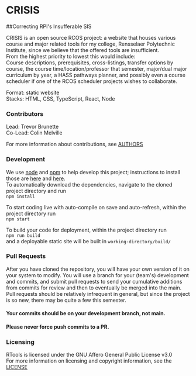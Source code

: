 # CRISIS
##Correcting RPI's Insufferable SIS

CRISIS is an open source RCOS project: a website that houses various course and major related tools for my college, Rensselaer Polytechnic Institute, since we believe that the offered tools are insufficient.  
From the highest priority to lowest this would include:  
Course descriptions, prerequisites, cross-listings, transfer options by course, the course time/location/professor that semester,
major/dual major curriculum by year, a HASS pathways planner, and possibly even a course scheduler if one of the RCOS scheduler projects wishes to collaborate.

Format: static website  
Stacks: HTML, CSS, TypeScript, React, Node


### Contributors

Lead: Trevor Brunette  
Co-Lead: Colin Melville

For more information about contributions, see [AUTHORS](https://github.com/rpi-crisis/crisis/blob/main/AUTHORS.md)


### Development
We use [node](https://nodejs.org/en/) and [npm](https://www.npmjs.com/) to help develop this project; instructions to install those are
[here](https://nodejs.org/en/download/) and [here](https://docs.npmjs.com/downloading-and-installing-node-js-and-npm).  
To automatically download the dependencies, navigate to the cloned project directory and run  
`npm install`

To start coding live with auto-compile on save and auto-refresh, within the project directory run  
`npm start`

To build your code for deployment, within the project directory run  
`npm run build`  
and a deployable static site will be built in `working-directory/build/`


### Pull Requests

After you have cloned the repository, you will have your own version of it on your system to modify.
You will use a branch for your (team's) development and commits, and submit pull requests to send your cumulative additions from commits for review and then to eventually be merged into the main.
Pull requests should be relatively infrequent in general, but since the project is so new, there may be quite a few this semester.

#### Your commits should be on your development branch, not main.
#### Please never force push commits to a PR.



### Licensing
RTools is licensed under the GNU Affero General Public License v3.0  
For more information on licensing and copyright information, see the [LICENSE](https://github.com/rpi-crisis/crisis/blob/main/LICENSE)
